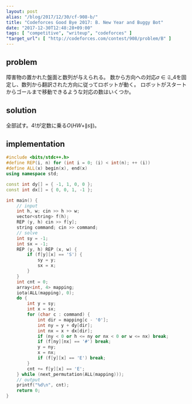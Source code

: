 ```yaml
---
layout: post
alias: "/blog/2017/12/30/cf-908-b/"
title: "Codeforces Good Bye 2017: B. New Year and Buggy Bot"
date: "2017-12-30T12:48:28+09:00"
tags: [ "competitive", "writeup", "codeforces" ]
"target_url": [ "http://codeforces.com/contest/908/problem/B" ]
---
```


## problem

障害物の置かれた盤面と数列が与えられる。
数から方向への対応$\sigma \in \mathfrak{S}\_4$を固定し、数列から翻訳された方向に従ってロボットが動く。
ロボットがスタートからゴールまで移動できるような対応の数はいくつか。

## solution

全部試す。$4!$が定数に乗る$O(HW + \|s\|)$。

## implementation

``` c++
#include <bits/stdc++.h>
#define REP(i, n) for (int i = 0; (i) < int(n); ++ (i))
#define ALL(x) begin(x), end(x)
using namespace std;

const int dy[] = { -1, 1, 0, 0 };
const int dx[] = { 0, 0, 1, -1 };

int main() {
    // input
    int h, w; cin >> h >> w;
    vector<string> f(h);
    REP (y, h) cin >> f[y];
    string command; cin >> command;
    // solve
    int sy = -1;
    int sx = -1;
    REP (y, h) REP (x, w) {
        if (f[y][x] == 'S') {
            sy = y;
            sx = x;
        }
    }
    int cnt = 0;
    array<int, 4> mapping;
    iota(ALL(mapping), 0);
    do {
        int y = sy;
        int x = sx;
        for (char c : command) {
            int dir = mapping[c - '0'];
            int ny = y + dy[dir];
            int nx = x + dx[dir];
            if (ny < 0 or h <= ny or nx < 0 or w <= nx) break;
            if (f[ny][nx] == '#') break;
            y = ny;
            x = nx;
            if (f[y][x] == 'E') break;
        }
        cnt += f[y][x] == 'E';
    } while (next_permutation(ALL(mapping)));
    // output
    printf("%d\n", cnt);
    return 0;
}
```
